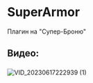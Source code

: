 # SuperArmor
Плагин на "Супер-Броню"
## Видео:
###
![VID_20230617222939 (1)](https://github.com/middle1/SuperArmor/assets/62933036/2d438d22-baec-4716-8fc9-b218fd3c16a9)
